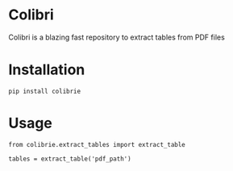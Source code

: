 # Colibri
Colibri is a blazing fast repository to extract tables from PDF files 

# Installation
```
pip install colibrie
```

# Usage
```
from colibrie.extract_tables import extract_table

tables = extract_table('pdf_path')
```